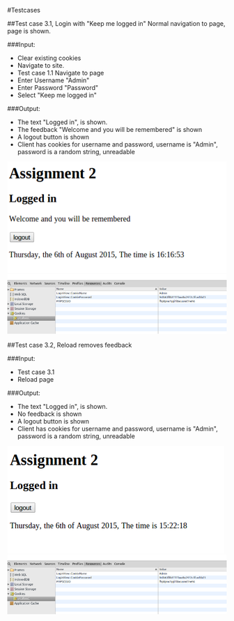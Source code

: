 #Testcases

##Test case 3.1, Login with "Keep me logged in" 
Normal navigation to page, page is shown.


###Input:
 * Clear existing cookies
 * Navigate to site.
 * Test case 1.1 Navigate to page
 * Enter Username "Admin"
 * Enter Password "Password"
 * Select "Keep me logged in"
 
###Output:
 * The text "Logged in", is shown.
 * The feedback "Welcome and you will be remembered" is shown
 * A logout button is shown
 * Client has cookies for username and password, username is "Admin", password is a random string, unreadable
 
![After Input](loginwithkeep.png)
![After Input](cookies.png)

##Test case 3.2, Reload removes feedback

###Input:
 * Test case 3.1
 * Reload page
 
###Output:
 * The text "Logged in", is shown.
 * No feedback is shown
 * A logout button is shown
 * Client has cookies for username and password, username is "Admin", password is a random string, unreadable
 
![After Input](StillLoggedIn.png)
![After Input](cookies.png)
